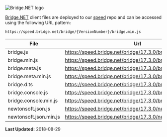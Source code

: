 ![Bridge.NET logo](https://speed.bridge.net/identity/bridgedotnet-sh.png)


[Bridge.NET](https://bridge.net) client files are deployed to our [speed](https://github.com/bridgedotnet/speed.bridge.net/tree/master/bridge) repo and can be accessed using the following URL pattern:

```
https://speed.bridge.net/bridge/{VersionNumber}/bridge.min.js
```

File | Url
---- | ----
bridge.js | https://speed.bridge.net/bridge/17.3.0/bridge.js
bridge.min.js | https://speed.bridge.net/bridge/17.3.0/bridge.min.js
bridge.meta.js | https://speed.bridge.net/bridge/17.3.0/bridge.meta.js
bridge.meta.min.js | https://speed.bridge.net/bridge/17.3.0/bridge.meta.min.js
bridge.d.ts | https://speed.bridge.net/bridge/17.3.0/bridge.d.ts
bridge.console.js | https://speed.bridge.net/bridge/17.3.0/bridge.console.js
bridge.console.min.js | https://speed.bridge.net/bridge/17.3.0/bridge.console.min.js
newtonsoft.json.js | https://speed.bridge.net/bridge/17.3.0/newtonsoft.json.js
newtonsoft.json.min.js | https://speed.bridge.net/bridge/17.3.0/newtonsoft.json.min.js

**Last Updated:** 2018-08-29
